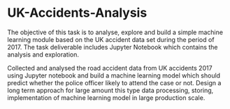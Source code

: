 # UK-Accidents-Analysis

The objective of this task is to analyse, explore and build a simple machine learning module based on the UK accident data set during the
period of 2017. The task deliverable includes Jupyter Notebook which contains the analysis and exploration.

Collected and analysed the road accident data from UK accidents 2017 using Jupyter notebook and build a machine learning model which should
predict whether the police officer likely to attend the case or not. Design a long term approach for large amount this type data processing,
storing, implementation of machine learning model in large production scale.
